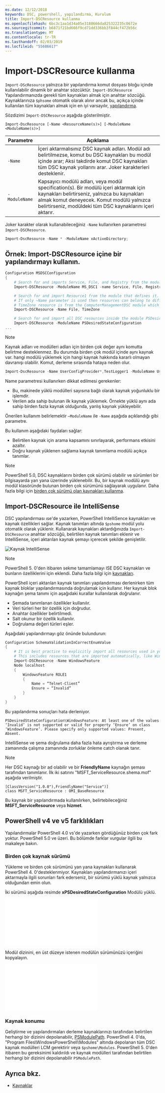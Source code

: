 ```yaml
---
ms.date: 12/12/2018
keywords: DSC, powershell, yapılandırma, Kurulum
title: Import-DSCResource kullanma
ms.openlocfilehash: 6bc3c1aa1d34a05e3188666da825322235c0672e
ms.sourcegitcommit: b6871f21bd666f9cd71dd336bb3f844cf472b56c
ms.translationtype: MT
ms.contentlocale: tr-TR
ms.lasthandoff: 02/03/2019
ms.locfileid: "55686617"
---
```

# <a name="using-import-dscresource"></a>Import-DSCResource kullanma

`Import-DScResource` yalnızca bir yapılandırma komut dosyası bloğu içinde kullanılabilir dinamik bir anahtar sözcüktür. `Import-DSCResource` Yapılandırmanızda gerekli tüm kaynakları almak için anahtar sözcüğü. Kaynaklarınıza `$phsome` otomatik olarak alınır ancak bu, açıkça içinde kullanılan tüm kaynakları almak için en iyi varsayılır, [yapılandırma](Configurations.md).

Sözdizimi `Import-DSCResource` aşağıda gösterilmiştir.

```syntax
Import-DscResource [-Name <ResourceName(s)>] [-ModuleName <ModuleName(s)>]
```

|Parametre  |Açıklama  |
|---------|---------|
|`-Name`|İçeri aktarmalısınız DSC kaynak adları. Modül adı belirtilmezse, komut bu DSC kaynakları bu modül içinde arar; Aksi takdirde komut DSC kaynakları tüm DSC kaynak yollarını arar. Joker karakterleri desteklenir.|
|`-ModuleName`|Kapsayıcı modülü adları, veya modül specification(s).  Bir modülü içeri aktarmak için kaynakları belirtirseniz, yalnızca bu kaynakları almak komut deneyecek. Komut modülü yalnızca belirtirseniz, modüldeki tüm DSC kaynaklarını içeri aktarır.|

Joker karakter olarak kullanabileceğiniz `-Name` kullanırken parametresi `Import-DSCResource`.

```powershell
Import-DscResource -Name * -ModuleName xActiveDirectory;
```

## <a name="example-use-import-dscresource-within-a-configuration"></a>Örnek: Import-DSCResource içine bir yapılandırmayı kullanın.

```powershell
Configuration MSDSCConfiguration
{
    # Search for and imports Service, File, and Registry from the module PSDesiredStateConfiguration.
    Import-DSCResource -ModuleName MS_DSC1 -name Service, File, Registry

    # Search for and import Resource1 from the module that defines it.
    # If only –Name parameter is used then resources can belong to different PowerShell modules as well.
    # TimeZone resource is from the ComputerManagementDSC module which is not installed by default.
    Import-DSCResource -Name File, TimeZone

    # Search for and import all DSC resources inside the module PSDesiredStateConfiguration.
    Import-DSCResource -ModuleName PSDesiredStateConfiguration
...
```

> [!NOTE]
> Kaynak adları ve modülleri adları için birden çok değer aynı komutta belirtme desteklenmez. Bu durumda birden çok modül içinde aynı kaynak var. hangi modülü yüklemek için hangi kaynak hakkında kararlı olmayan davranışı olabilir. Komut, derleme sırasında hataya neden olur.
>
> ```powershell
> Import-DscResource -Name UserConfigProvider*,TestLogger1 -ModuleName UserConfigProv,PsModuleForTestLogger
> ```

Name parametresi kullanırken dikkat edilmesi gerekenler:

- Bu, makinede yüklü modülleri sayısına bağlı olarak kaynak yoğunluklu bir işlemdir.
- Verilen ada sahip bulunan ilk kaynak yüklemek. Örnekte yüklü aynı ada sahip birden fazla kaynak olduğunda, yanlış kaynak yükleyebilir.

Önerilen kullanım belirlemektir `–ModuleName` ile `-Name` aşağıda açıklandığı gibi parametre.

Bu kullanım aşağıdaki faydaları sağlar:

- Belirtilen kaynak için arama kapsamını sınırlayarak, performans etkisini azaltır.
- Doğru kaynak yüklenen sağlama kaynak tanımlama modülü açıkça tanımlar.

> [!NOTE]
> PowerShell 5.0, DSC kaynaklarını birden çok sürümü olabilir ve sürümleri bir bilgisayarda yan yana üzerinde yüklenebilir. Bu, bir kaynak modülü aynı modül klasöründe bulunan birden çok sürümünü sağlayarak uygulanır.
> Daha fazla bilgi için [birden çok sürümü olan kaynakları kullanma](sxsresource.md).

## <a name="intellisense-with-import-dscresource"></a>Import-DSCResource ile IntelliSense

DSC yapılandırması ıse'de yazarken, PowerShell IntelliSence kaynakları ve kaynak özellikleri sağlar. Kaynak tanımları altında `$pshome` modül yolu otomatik olarak yüklenir. Kullanarak kaynakları aktardığınızda `Import-DSCResource` anahtar sözcüğü, belirtilen kaynak tanımları eklenir ve IntelliSense, içeri aktarılan kaynak şemayı içerecek şekilde genişletilir.

![Kaynak IntelliSense](/media/resource-intellisense.png)

> [!NOTE]
> PowerShell 5. 0'den itibaren sekme tamamlamayı ISE DSC kaynakları ve bunların özelliklerini için eklendi. Daha fazla bilgi için [kaynakları](../resources/resources.md).

PowerShell içeri aktarılan kaynak tanımları yapılandırması derlenirken tüm kaynak bloklar yapılandırmasında doğrulamak için kullanır.
Her kaynak blok kaynağın şema tanımı için aşağıdaki kurallar kullanılarak doğrulanır.

- Şemada tanımlanan özellikler kullanılır.
- Veri türleri her bir özellik için doğrudur.
- Anahtar özellikler belirtilmedi.
- Salt okunur bir özellik kullanılır.
- Doğrulama değeri türleri eşler.

Aşağıdaki yapılandırmayı göz önünde bulundurun:

```powershell
Configuration SchemaValidationInCorrectEnumValue
{
    # It is best practice to explicitly import all resources used in your Configuration.
    # This includes resources that are imported automatically, like WindowsFeature.
    Import-DSCResource -Name WindowsFeature
    Node localhost
    {
        WindowsFeature ROLE1
        {
            Name = “Telnet-Client”
            Ensure = “Invalid”
        }
    }
}
```

Bu yapılandırma sonuçları hata derleniyor.

```output
PSDesiredStateConfiguration\WindowsFeature: At least one of the values ‘Invalid’ is not supported or valid for property ‘Ensure’ on class ‘WindowsFeature’. Please specify only supported values: Present, Absent.
```

IntelliSense ve şema doğrulama daha fazla hata ayrıştırma ve derleme zamanında çalışma zamanında zorluklar önleme catch olanak tanır.

> [!NOTE]
> Her DSC kaynağı bir ad olabilir ve bir **FriendlyName** kaynağın şeması tarafından tanımlanır. İlk iki satırını "MSFT_ServiceResource.shema.mof" aşağıda verilmiştir.
> ```syntax
> [ClassVersion("1.0.0"),FriendlyName("Service")]
> class MSFT_ServiceResource : OMI_BaseResource
> ```
> Bu kaynak bir yapılandırmada kullanılırken, belirtebileceğiniz **MSFT_ServiceResource** veya **hizmet**.

## <a name="powershell-v4-and-v5-differences"></a>PowerShell v4 ve v5 farklılıkları

Yapılandırmalar PowerShell 4.0 vs'de yazarken gördüğünüz birden çok fark yoktur. PowerShell 5.0 ve üzeri. Bu bölümde farklar vurgular ilgili bu makaleye bakın.

### <a name="multiple-resource-versions"></a>Birden çok kaynak sürümü

Yükleme ve birden çok sürümünü yan yana kaynakları kullanarak PowerShell 4. 0'desteklenmiyor. Kaynakları yapılandırmanızı içeri aktarmayla ilgili sorunları fark ederseniz, bir sürümü yüklü kaynak yalnızca olduğundan emin olun.

İki sürümü aşağıda resimde **xPSDesiredStateConfiguration** Modülü yüklü.

![Sabit birden çok kaynak sürümü](/media/multiple-resource-versions-broken.md)

Modül dizinini, en üst düzeye istenen modülün sürümünüzü içeriğini kopyalayın.

![Sabit birden çok kaynak sürümü](/media/multiple-resource-versions-fixed.md)

### <a name="resource-location"></a>Kaynak konumu

Geliştirme ve yapılandırmaları derleme kaynaklarınızı tarafından belirtilen herhangi bir dizinini depolanabilir, [PSModulePath](/powershell/developer/module/modifying-the-psmodulepath-installation-path). PowerShell 4. 0'da, "Program Files\WindowsPowerShell\Modules" altında depolanan tüm DSC kaynak modülleri LCM gerektirir veya `$pshome\Modules`. PowerShell 5. 0'den itibaren bu gereksinimi kaldırıldı ve kaynak modülleri tarafından belirtilen herhangi bir dizinini depolanabilir `PSModulePath`.

## <a name="see-also"></a>Ayrıca bkz.

- [Kaynaklar](../resources/resources.md)
